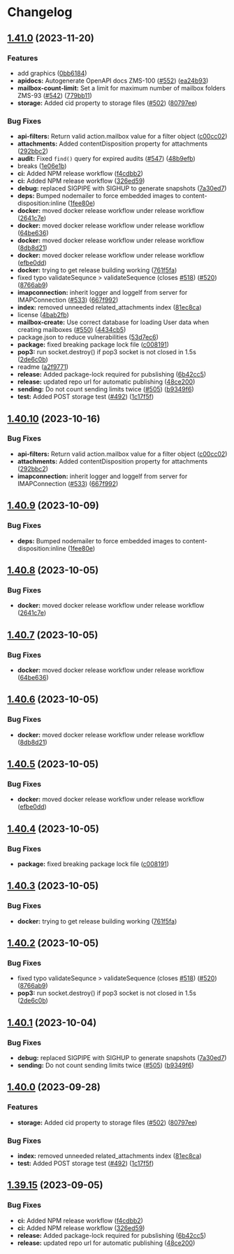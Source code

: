 # Changelog

## [1.41.0](https://github.com/ArmaGroupHolding/wildduck/compare/v1.40.10...v1.41.0) (2023-11-20)


### Features

* add graphics ([0bb6184](https://github.com/ArmaGroupHolding/wildduck/commit/0bb61849655278802325eb000e8fb959fec104f1))
* **apidocs:** Autogenerate OpenAPI docs ZMS-100 ([#552](https://github.com/ArmaGroupHolding/wildduck/issues/552)) ([ea24b93](https://github.com/ArmaGroupHolding/wildduck/commit/ea24b9328b6984db841de86309f1712f100acb97))
* **mailbox-count-limit:** Set a limit for maximum number of mailbox folders ZMS-93 ([#542](https://github.com/ArmaGroupHolding/wildduck/issues/542)) ([779bb11](https://github.com/ArmaGroupHolding/wildduck/commit/779bb11e831eb902330db3ed9056f90aeba4234c))
* **storage:** Added cid property to storage files ([#502](https://github.com/ArmaGroupHolding/wildduck/issues/502)) ([80797ee](https://github.com/ArmaGroupHolding/wildduck/commit/80797eebec9f11df3b63b52575609610aa8bfd0c))


### Bug Fixes

* **api-filters:** Return valid action.mailbox value for a filter object ([c00cc02](https://github.com/ArmaGroupHolding/wildduck/commit/c00cc026586fb20eb4509f0d9cc66174bb792c5d))
* **attachments:** Added contentDisposition property for attachments ([292bbc2](https://github.com/ArmaGroupHolding/wildduck/commit/292bbc28217f6ad271edbcea8416d2bab719726f))
* **audit:** Fixed `find()` query for expired audits ([#547](https://github.com/ArmaGroupHolding/wildduck/issues/547)) ([48b9efb](https://github.com/ArmaGroupHolding/wildduck/commit/48b9efb8ca4b300597b2e8f5ef4aa307ac97dcfe))
* breaks ([1e06e1b](https://github.com/ArmaGroupHolding/wildduck/commit/1e06e1ba6c7827c225bdece430750a3f22e3fb0c))
* **ci:** Added NPM release workflow ([f4cdbb2](https://github.com/ArmaGroupHolding/wildduck/commit/f4cdbb2ba5f9607dc6ca521cfcbaaed14d338bef))
* **ci:** Added NPM release workflow ([326ed59](https://github.com/ArmaGroupHolding/wildduck/commit/326ed59bb94cac6e462b2a503a26eaafd0137093))
* **debug:** replaced SIGPIPE with SIGHUP to generate snapshots ([7a30ed7](https://github.com/ArmaGroupHolding/wildduck/commit/7a30ed7861166e92f63e9157f3b1719957cd8520))
* **deps:** Bumped nodemailer to force embedded images to content-disposition:inline ([1fee80e](https://github.com/ArmaGroupHolding/wildduck/commit/1fee80eb30411e9dff73ee762f3528c1c61f9b96))
* **docker:** moved docker release workflow under release workflow ([2641c7e](https://github.com/ArmaGroupHolding/wildduck/commit/2641c7e7be07fc174d2275a641c05c2da6caa48b))
* **docker:** moved docker release workflow under release workflow ([64be636](https://github.com/ArmaGroupHolding/wildduck/commit/64be63686fa5a7fe291589b15121c2967801acd6))
* **docker:** moved docker release workflow under release workflow ([8db8d21](https://github.com/ArmaGroupHolding/wildduck/commit/8db8d212850fdf42a4ae394eff99175e03c535b4))
* **docker:** moved docker release workflow under release workflow ([efbe0dd](https://github.com/ArmaGroupHolding/wildduck/commit/efbe0dd67306d2c91d2f2737177526b6abaf730d))
* **docker:** trying to get release building working ([761f5fa](https://github.com/ArmaGroupHolding/wildduck/commit/761f5fa18d1260f8dcf5dbb2dcaab078c4d90aab))
* fixed typo validateSequnce &gt; validateSequence (closes [#518](https://github.com/ArmaGroupHolding/wildduck/issues/518)) ([#520](https://github.com/ArmaGroupHolding/wildduck/issues/520)) ([8766ab9](https://github.com/ArmaGroupHolding/wildduck/commit/8766ab9cf50c624d7f1f94ed7136d71387762449))
* **imapconnection:** inherit logger and loggelf from server for IMAPConnection ([#533](https://github.com/ArmaGroupHolding/wildduck/issues/533)) ([667f992](https://github.com/ArmaGroupHolding/wildduck/commit/667f992ca4bb9f7b50e6f8102ce08f1d3bc0b962))
* **index:** removed unneeded related_attachments index ([81ec8ca](https://github.com/ArmaGroupHolding/wildduck/commit/81ec8ca2f59f083c1ded6814ca98076e2e1ee44c))
* license ([4bab2fb](https://github.com/ArmaGroupHolding/wildduck/commit/4bab2fb6a9701609250ccb5d84b73e600ffb8ea4))
* **mailbox-create:** Use correct database for loading User data when creating mailboxes ([#550](https://github.com/ArmaGroupHolding/wildduck/issues/550)) ([4434cb5](https://github.com/ArmaGroupHolding/wildduck/commit/4434cb5e1ff4414da874b62997da5ea41892a286))
* package.json to reduce vulnerabilities ([53d7ec6](https://github.com/ArmaGroupHolding/wildduck/commit/53d7ec64d9e4a78eca977f6992dd959bcd981f6d))
* **package:** fixed breaking package lock file ([c008191](https://github.com/ArmaGroupHolding/wildduck/commit/c0081919fe09dc88617bd80be85c6fe5dcfa05b7))
* **pop3:** run socket.destroy() if pop3 socket is not closed in 1.5s ([2de6c0b](https://github.com/ArmaGroupHolding/wildduck/commit/2de6c0bc128424e97b53d98239738c9c1c362e0c))
* readme ([a2f9771](https://github.com/ArmaGroupHolding/wildduck/commit/a2f9771758256b4fe8fefe835b4daea807e8bf59))
* **release:** Added package-lock required for pubslishing ([6b42cc5](https://github.com/ArmaGroupHolding/wildduck/commit/6b42cc5c289645299d14e08ae42c75aecabf3217))
* **release:** updated repo url for automatic publishing ([48ce200](https://github.com/ArmaGroupHolding/wildduck/commit/48ce2005be143767f53d8251d0b40e9661c31930))
* **sending:** Do not count sending limits twice ([#505](https://github.com/ArmaGroupHolding/wildduck/issues/505)) ([b9349f6](https://github.com/ArmaGroupHolding/wildduck/commit/b9349f6e8315873668d605e6567ced2d7b1c0c80))
* **test:** Added POST storage test ([#492](https://github.com/ArmaGroupHolding/wildduck/issues/492)) ([1c17f5f](https://github.com/ArmaGroupHolding/wildduck/commit/1c17f5fefc456e95a1f226ca826a273ca07336c4))

## [1.40.10](https://github.com/nodemailer/wildduck/compare/v1.40.9...v1.40.10) (2023-10-16)


### Bug Fixes

* **api-filters:** Return valid action.mailbox value for a filter object ([c00cc02](https://github.com/nodemailer/wildduck/commit/c00cc026586fb20eb4509f0d9cc66174bb792c5d))
* **attachments:** Added contentDisposition property for attachments ([292bbc2](https://github.com/nodemailer/wildduck/commit/292bbc28217f6ad271edbcea8416d2bab719726f))
* **imapconnection:** inherit logger and loggelf from server for IMAPConnection ([#533](https://github.com/nodemailer/wildduck/issues/533)) ([667f992](https://github.com/nodemailer/wildduck/commit/667f992ca4bb9f7b50e6f8102ce08f1d3bc0b962))

## [1.40.9](https://github.com/nodemailer/wildduck/compare/v1.40.8...v1.40.9) (2023-10-09)


### Bug Fixes

* **deps:** Bumped nodemailer to force embedded images to content-disposition:inline ([1fee80e](https://github.com/nodemailer/wildduck/commit/1fee80eb30411e9dff73ee762f3528c1c61f9b96))

## [1.40.8](https://github.com/nodemailer/wildduck/compare/v1.40.7...v1.40.8) (2023-10-05)


### Bug Fixes

* **docker:** moved docker release workflow under release workflow ([2641c7e](https://github.com/nodemailer/wildduck/commit/2641c7e7be07fc174d2275a641c05c2da6caa48b))

## [1.40.7](https://github.com/nodemailer/wildduck/compare/v1.40.6...v1.40.7) (2023-10-05)


### Bug Fixes

* **docker:** moved docker release workflow under release workflow ([64be636](https://github.com/nodemailer/wildduck/commit/64be63686fa5a7fe291589b15121c2967801acd6))

## [1.40.6](https://github.com/nodemailer/wildduck/compare/v1.40.5...v1.40.6) (2023-10-05)


### Bug Fixes

* **docker:** moved docker release workflow under release workflow ([8db8d21](https://github.com/nodemailer/wildduck/commit/8db8d212850fdf42a4ae394eff99175e03c535b4))

## [1.40.5](https://github.com/nodemailer/wildduck/compare/v1.40.4...v1.40.5) (2023-10-05)


### Bug Fixes

* **docker:** moved docker release workflow under release workflow ([efbe0dd](https://github.com/nodemailer/wildduck/commit/efbe0dd67306d2c91d2f2737177526b6abaf730d))

## [1.40.4](https://github.com/nodemailer/wildduck/compare/v1.40.3...v1.40.4) (2023-10-05)


### Bug Fixes

* **package:** fixed breaking package lock file ([c008191](https://github.com/nodemailer/wildduck/commit/c0081919fe09dc88617bd80be85c6fe5dcfa05b7))

## [1.40.3](https://github.com/nodemailer/wildduck/compare/v1.40.2...v1.40.3) (2023-10-05)


### Bug Fixes

* **docker:** trying to get release building working ([761f5fa](https://github.com/nodemailer/wildduck/commit/761f5fa18d1260f8dcf5dbb2dcaab078c4d90aab))

## [1.40.2](https://github.com/nodemailer/wildduck/compare/v1.40.1...v1.40.2) (2023-10-05)


### Bug Fixes

* fixed typo validateSequnce &gt; validateSequence (closes [#518](https://github.com/nodemailer/wildduck/issues/518)) ([#520](https://github.com/nodemailer/wildduck/issues/520)) ([8766ab9](https://github.com/nodemailer/wildduck/commit/8766ab9cf50c624d7f1f94ed7136d71387762449))
* **pop3:** run socket.destroy() if pop3 socket is not closed in 1.5s ([2de6c0b](https://github.com/nodemailer/wildduck/commit/2de6c0bc128424e97b53d98239738c9c1c362e0c))

## [1.40.1](https://github.com/nodemailer/wildduck/compare/v1.40.0...v1.40.1) (2023-10-04)


### Bug Fixes

* **debug:** replaced SIGPIPE with SIGHUP to generate snapshots ([7a30ed7](https://github.com/nodemailer/wildduck/commit/7a30ed7861166e92f63e9157f3b1719957cd8520))
* **sending:** Do not count sending limits twice ([#505](https://github.com/nodemailer/wildduck/issues/505)) ([b9349f6](https://github.com/nodemailer/wildduck/commit/b9349f6e8315873668d605e6567ced2d7b1c0c80))

## [1.40.0](https://github.com/nodemailer/wildduck/compare/v1.39.15...v1.40.0) (2023-09-28)


### Features

* **storage:** Added cid property to storage files ([#502](https://github.com/nodemailer/wildduck/issues/502)) ([80797ee](https://github.com/nodemailer/wildduck/commit/80797eebec9f11df3b63b52575609610aa8bfd0c))


### Bug Fixes

* **index:** removed unneeded related_attachments index ([81ec8ca](https://github.com/nodemailer/wildduck/commit/81ec8ca2f59f083c1ded6814ca98076e2e1ee44c))
* **test:** Added POST storage test ([#492](https://github.com/nodemailer/wildduck/issues/492)) ([1c17f5f](https://github.com/nodemailer/wildduck/commit/1c17f5fefc456e95a1f226ca826a273ca07336c4))

## [1.39.15](https://github.com/nodemailer/wildduck/compare/v1.39.14...v1.39.15) (2023-09-05)


### Bug Fixes

* **ci:** Added NPM release workflow ([f4cdbb2](https://github.com/nodemailer/wildduck/commit/f4cdbb2ba5f9607dc6ca521cfcbaaed14d338bef))
* **ci:** Added NPM release workflow ([326ed59](https://github.com/nodemailer/wildduck/commit/326ed59bb94cac6e462b2a503a26eaafd0137093))
* **release:** Added package-lock required for pubslishing ([6b42cc5](https://github.com/nodemailer/wildduck/commit/6b42cc5c289645299d14e08ae42c75aecabf3217))
* **release:** updated repo url for automatic publishing ([48ce200](https://github.com/nodemailer/wildduck/commit/48ce2005be143767f53d8251d0b40e9661c31930))
